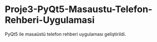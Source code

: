 # Proje3-PyQt5-Masaustu-Telefon-Rehberi-Uygulamasi
PyQt5 ile masaüstü telefon rehberi uygulaması geliştirildi.
